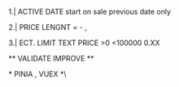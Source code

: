 1.| ACTIVE DATE start on sale previous date only 


2.| PRICE LENGNT = - , 


3.| ECT. LIMIT TEXT PRICE >0 <100000 0.XX 


** VALIDATE IMPROVE **

\* PINIA , VUEX *\